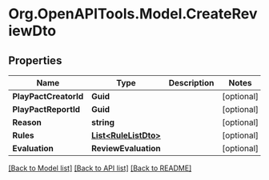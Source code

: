 # Org.OpenAPITools.Model.CreateReviewDto

## Properties

Name | Type | Description | Notes
------------ | ------------- | ------------- | -------------
**PlayPactCreatorId** | **Guid** |  | [optional] 
**PlayPactReportId** | **Guid** |  | [optional] 
**Reason** | **string** |  | [optional] 
**Rules** | [**List&lt;RuleListDto&gt;**](RuleListDto.md) |  | [optional] 
**Evaluation** | **ReviewEvaluation** |  | [optional] 

[[Back to Model list]](../README.md#documentation-for-models) [[Back to API list]](../README.md#documentation-for-api-endpoints) [[Back to README]](../README.md)

